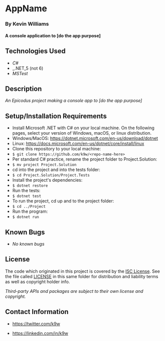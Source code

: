 #  AppName

### By Kevin Williams

#### A console application to [do the app purpose]

## Technologies Used

* _C#_
* _.NET_5 (not 6)
* _MSTest_

## Description

_An Epicodus project making a console app to [do the app purpose]_

## Setup/Installation Requirements

* Install Microsoft .NET with C# on your local machine. On the
  following pages, select your version of Windows, macOS, or linux
  distribution.
* Windows/MacOS: https://dotnet.microsoft.com/en-us/download/dotnet
* Linux: https://docs.microsoft.com/en-us/dotnet/core/install/linux
* Clone this repository to your local machine:
* ```$ git clone https://github.com/k9w/<repo-name-here>```
* Per standard C# practice, rename the project folder to Project.Solution: 
* ```$ mv project Project.Solution```
* cd into the project and into the tests folder: 
* ```$ cd Project.Solution/Project.Tests```
* Install the project's dependencies: 
* ```$ dotnet restore```
* Run the tests: 
* ```$ dotnet test```
* To run the project, cd up and to the project folder: 
* ```$ cd ../Project```
* Run the program: 
* ```$ dotnet run```

## Known Bugs

* _No known bugs_

## License

The code which originated in this project is covered by the [ISC
License](https://choosealicense.com/licenses/isc). See the file called
[LICENSE](https://github.com/k9w/<repo-name-here>/blob/main/LICENSE) in
this same folder for distribution and liability terms as well as
copyright holder info.

_Third-party APIs and packages are subject to their own license and
copyright._

## Contact Information

 - <https://twitter.com/k9w>

 - <https://linkedin.com/in/k9w>
